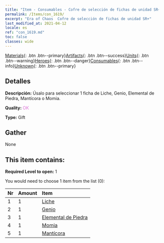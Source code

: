 ```yaml
---
title: "Item - Consumables - Cofre de selección de fichas de unidad SR+"
permalink: /Items/con_1619/
excerpt: "Era of Chaos  Cofre de selección de fichas de unidad SR+"
last_modified_at: 2021-04-12
locale: es
ref: "con_1619.md"
toc: false
classes: wide
---
```

 [Materials](/es/Items/){: .btn .btn--primary}[Artifacts](/es/Items/Artifacts/){: .btn .btn--success}[Units](/es/Items/Units/){: .btn .btn--warning}[Heroes](/es/Items/Heroes/){: .btn .btn--danger}[Consumables](/es/Items/Consumables/){: .btn .btn--info}[Unknown](/es/Items/Unknown/){: .btn .btn--primary}

## Detalles
 **Descripción:** Úsalo para seleccionar 1 ficha de Liche, Genio, Elemental de Piedra, Mantícora o Momia.

 **Quality:** <span style="color: #DA70D6">OK</span>

 **Type:** Gift

## Gather

  None

## This item contains:

 **Required Level to open:** 1

 You would need to choose 1 item from the list (0):

  | Nr | Amount |     Item    |
  |:---|:-------|:------------|
  | 1 | 1 | [Liche](/es/Items/unt_212/) | 
  | 2 | 1 | [Genio](/es/Items/unt_239/) | 
  | 3 | 1 | [Elemental de Piedra](/es/Items/unt_266/) | 
  | 4 | 1 | [Momia](/es/Items/unt_215/) | 
  | 5 | 1 | [Mantícora](/es/Items/unt_249/) | 
